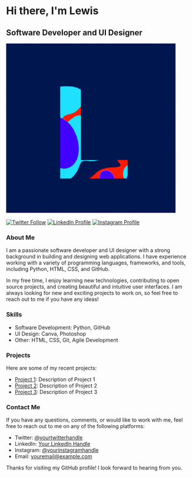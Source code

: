 # Hi there, I'm Lewis

## Software Developer and UI Designer

![Profile Picture](https://github.com/uklewis124/uklewis124/blob/main/profile-pic.jpg?size=200&style=border-radius:50%)

[![Twitter Follow](https://img.shields.io/twitter/follow/yourtwitterhandle?logo=twitter&style=for-the-badge)](https://twitter.com/yourtwitterhandle)
[![LinkedIn Profile](https://img.shields.io/badge/LinkedIn-%230077B5.svg?logo=linkedin&style=for-the-badge)](https://www.linkedin.com/in/yourlinkedinhandle)
[![Instagram Profile](https://img.shields.io/badge/Instagram-%23E4405F.svg?logo=Instagram&style=for-the-badge)](https://www.instagram.com/yourinstagramhandle)

### About Me

I am a passionate software developer and UI designer with a strong background in building and designing web applications. I have experience working with a variety of programming languages, frameworks, and tools, including Python, HTML, CSS, and GitHub.

In my free time, I enjoy learning new technologies, contributing to open source projects, and creating beautiful and intuitive user interfaces. I am always looking for new and exciting projects to work on, so feel free to reach out to me if you have any ideas!

### Skills

- Software Development: Python, GitHub
- UI Design: Canva, Photoshop
- Other: HTML, CSS, Git, Agile Development

### Projects

Here are some of my recent projects:

- [Project 1](https://github.com/uklewis124/project1): Description of Project 1
- [Project 2](https://github.com/uklewis124/project2): Description of Project 2
- [Project 3](https://github.com/uklewis124/project3): Description of Project 3

### Contact Me

If you have any questions, comments, or would like to work with me, feel free to reach out to me on any of the following platforms:

- Twitter: [@yourtwitterhandle](https://twitter.com/yourtwitterhandle)
- LinkedIn: [Your LinkedIn Handle](https://www.linkedin.com/in/yourlinkedinhandle)
- Instagram: [@yourinstagramhandle](https://www.instagram.com/yourinstagramhandle)
- Email: [youremail@example.com](mailto:youremail@example.com)

Thanks for visiting my GitHub profile! I look forward to hearing from you.
